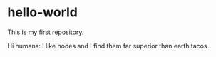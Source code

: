 # hello-world
This is my first repository.


Hi humans:
I like nodes and I find them far superior than earth tacos.
